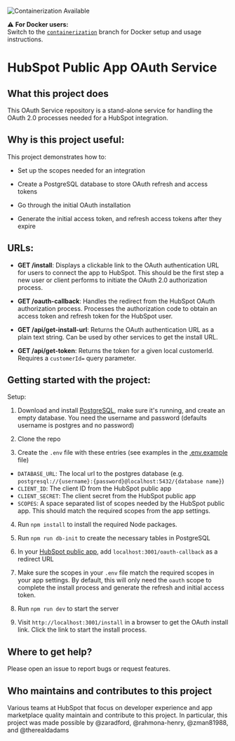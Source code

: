 ![Containerization Available](https://img.shields.io/badge/Containerization-Available-blue)

⚠️ **For Docker users:**  
Switch to the [`containerization`](https://github.com/hubspotdev/oauth-service/tree/containerization) branch for Docker setup and usage instructions.

# HubSpot Public App OAuth Service

## What this project does

This OAuth Service repository is a stand-alone service for handling the OAuth 2.0 processes needed for a HubSpot integration.

## Why is this project useful:

This project demonstrates how to:

 - Set up the scopes needed for an integration

 - Create a PostgreSQL database to store OAuth refresh and access tokens

 - Go through the initial OAuth installation

 - Generate the initial access token, and refresh access tokens after they expire

## URLs:

 - **GET /install**: Displays a clickable link to the OAuth authentication URL for users to connect the app to HubSpot. This should be the first step a new user or client performs to initiate the OAuth 2.0 authorization process.

 - **GET /oauth-callback**: Handles the redirect from the HubSpot OAuth authorization process. Processes the authorization code to obtain an access token and refresh token for the HubSpot user.

  - **GET /api/get-install-url**: Returns the OAuth authentication URL as a plain text string. Can be used by other services to get the install URL.

  - **GET /api/get-token**: Returns the token for a given local customerId. Requires a `customerId=` query parameter.

## Getting started with the project:

Setup:

1. Download and install [PostgreSQL](https://www.postgresql.org/download/), make sure it's running, and create an empty database. You need the username and password (defaults username is postgres and no password)

2. Clone the repo

3. Create the `.env` file with these entries (see examples in the [.env.example](./.env.example) file)
 
 - `DATABASE_URL`: The local url to the postgres database (e.g. `postgresql://{username}:{password}@localhost:5432/{database name}`)
 - `CLIENT_ID`: The client ID from the HubSpot public app
 - `CLIENT_SECRET`: The client secret from the HubSpot public app
 - `SCOPES`: A space separated list of scopes needed by the HubSpot public app. This should match the required scopes from the app settings.

4. Run `npm install` to install the required Node packages.

5. Run `npm run db-init` to create the necessary tables in PostgreSQL

6. In your [HubSpot public app](https://developers.hubspot.com/docs/api/creating-an-app), add `localhost:3001/oauth-callback` as a redirect URL

7. Make sure the scopes in your `.env` file match the required scopes in your app settings. By default, this will only need the `oauth` scope to complete the install process and generate the refresh and initial access token.

8. Run `npm run dev` to start the server

9. Visit `http://localhost:3001/install` in a browser to get the OAuth install link. Click the link to start the install process.

## Where to get help?

Please open an issue to report bugs or request features.

## Who maintains and contributes to this project

Various teams at HubSpot that focus on developer experience and app marketplace quality maintain and contribute to this project. In particular, this project was made possible by @zaradford, @rahmona-henry, @zman81988, and @therealdadams
